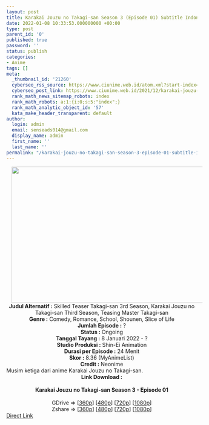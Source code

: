 ```yaml
---
layout: post
title: Karakai Jouzu no Takagi-san Season 3 (Episode 01) Subtitle Indonesia
date: 2022-01-08 10:33:53.000000000 +00:00
type: post
parent_id: '0'
published: true
password: ''
status: publish
categories:
- Anime
tags: []
meta:
  _thumbnail_id: '21260'
  cyberseo_rss_source: https://www.ciunime.web.id/atom.xml?start-index=1
  cyberseo_post_link: https://www.ciunime.web.id/2021/12/karakai-jouzu-no-takagi-san-season-3.html
  rank_math_news_sitemap_robots: index
  rank_math_robots: a:1:{i:0;s:5:"index";}
  rank_math_analytic_object_id: '57'
  kata_make_header_transparent: default
author:
  login: admin
  email: senseads014@gmail.com
  display_name: admin
  first_name: ''
  last_name: ''
permalink: "/karakai-jouzu-no-takagi-san-season-3-episode-01-subtitle-indonesia/"
---
```

<div class="separator" style="clear: both; text-align: center;"><a href="https://blogger.googleusercontent.com/img/a/AVvXsEgBp5FHxq4vyRyJ1R4G-xqFU1pDXoSa44EMjOJ_EfxGT5e91bVTVncEjkMXkmjdyL2X14gp2u6Gor6ic3pve943ea2mAjPw7Yf1atkladizuDsROr9rZ-HdGP_rpzSmsixAagCa56TU8slB_EGFsehCA0gGZpESFZxjVtU2xns4DVF1fjaR5wSN0DFm=s1280" style="margin-left: 1em; margin-right: 1em;"><img border="0" data-original-height="720" data-original-width="1280" height="360" src="{{ site.baseurl }}/assets/2022/01/AVvXsEgBp5FHxq4vyRyJ1R4G-xqFU1pDXoSa44EMjOJ_EfxGT5e91bVTVncEjkMXkmjdyL2X14gp2u6Gor6ic3pve943ea2mAjPw7Yf1atkladizuDsROr9rZ-HdGP_rpzSmsixAagCa56TU8slB_EGFsehCA0gGZpESFZxjVtU2xns4DVF1fjaR5wSN0DFm=w640-h360" width="640" /></a></div>
<div class="separator" style="clear: both; text-align: center;"></div>
<div style="text-align: center;"><b>Judul</b><b><b> Alternatif</b> :</b> Skilled Teaser Takagi-san 3rd Season, Karakai Jouzu no Takagi-san Third Season, Teasing Master Takagi-san</div>
<div style="text-align: center;"><b><b>Genre :</b></b> Comedy, Romance, School, Shounen, Slice of Life</div>
<div style="text-align: center;"><b>Jumlah Episode :</b> ?<br /><b>Status :&nbsp;</b>Ongoing<br /><b>Tanggal Tayang :</b> 8 Januari 2022 - ?<br /><b>Studio Produksi :</b>&nbsp;Shin-Ei Animation<br /><b>Durasi per Episode :</b> 24 Menit</div>
<div style="text-align: center;"><b>Skor :</b> 8.36 (MyAnimeList)</div>
<div style="text-align: center;"><b>Credit :</b>&nbsp;Neonime</div>
<div style="text-align: center;"></div>
<div style="text-align: justify;">Musim ketiga dari anime&nbsp;Karakai Jouzu no Takagi-san.&nbsp;</div>
<div style="text-align: justify;"></div>
<div style="text-align: justify;"></div>
<div style="text-align: center;">
<div style="text-align: center;">
<div style="text-align: left;">
<div style="text-align: center;"><b>Link Download :</b></div>
<div style="text-align: center;"><b><br /></b></div>
<div style="text-align: center;"><span style="text-align: left;"><b>Karakai Jouzu no Takagi-san Season 3&nbsp;</b></span><b>- Episode 01</b></div>
<div style="text-align: center;"><b><br /></b></div>
<div style="text-align: center;">GDrive =&gt; [<a href="https://www.mp4upload.com/kftvvq9jr5ei" target="_blank" rel="noopener">360p</a>] [<a href="https://acefile.co/f/64683941/neonime_mbak_takagi_jago_usil_musim_ketiga-_01-480p-zip" target="_blank" rel="noopener">480p</a>] [<a href="https://acefile.co/f/64684096/neonime_mbak_takagi_jago_usil_musim_ketiga-_01-720p-zip" target="_blank" rel="noopener">720p</a>] [<a href="https://acefile.co/f/64684399/neonime_mbak_takagi_jago_usil_musim_ketiga-_01-1080p-zip" target="_blank" rel="noopener">1080p</a>]</div>
<div style="text-align: center;">Zshare =&gt; [<a href="https://www62.zippyshare.com/v/oKFZuQe2/file.html" target="_blank" rel="noopener">360p</a>] [<a href="https://www91.zippyshare.com/v/0m95j5MR/file.html" target="_blank" rel="noopener">480p</a>] [<a href="https://www51.zippyshare.com/v/CcrSfX5N/file.html" target="_blank" rel="noopener">720p</a>] [<a href="https://www60.zippyshare.com/v/o2IYxB51/file.html" target="_blank" rel="noopener">1080p</a>]</div>
</div>
</div>
</div>
<link rel="stylesheet" href="https://cdnjs.cloudflare.com/ajax/libs/font-awesome/4.7.0/css/font-awesome.min.css" />
<div class="divbtn"> <a href="https://handymansurrender.com/fihup8buzv?key=94550f7ce39444073321dde3b8782f97" class="btn"><i class="fa fa-download"></i> Direct Link</a> </div>
